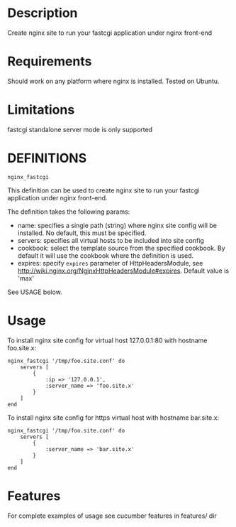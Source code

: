 Description
===
Create nginx site to run your fastcgi application under nginx front-end

Requirements
===
Should work on any platform where nginx is installed. Tested on Ubuntu.

Limitations
===
fastcgi standalone server mode is only supported

DEFINITIONS
===
``nginx_fastcgi``

This definition can be used to create nginx site to run your fastcgi application under nginx front-end.
 
The definition takes the following params:
 
* name: specifies a single path (string) where nginx site config will be installed. No default, this must be specified.
* servers: specifies all virtual hosts to be included into site config
* cookbook: select the template source from the specified cookbook. By default it will use the cookbook where the definition is used.
* expires: specify `expires` parameter of HttpHeadersModule, see http://wiki.nginx.org/NginxHttpHeadersModule#expires. Default value is 'max'

See USAGE below.

Usage
===

To install nginx site config for virtual host 127.0.0.1:80 with hostname foo.site.x:
    
    nginx_fastcgi '/tmp/foo.site.conf' do
        servers [
            {
                :ip => '127.0.0.1',
                :server_name => 'foo.site.x'
            }
        ]
    end


To install nginx site config for https virtual host with hostname bar.site.x:
    
    nginx_fastcgi '/tmp/foo.site.conf' do
        servers [
            {
                :server_name => 'bar.site.x'
            }
        ]
    end

Features
===

For complete examples of usage see cucumber features in features/ dir

